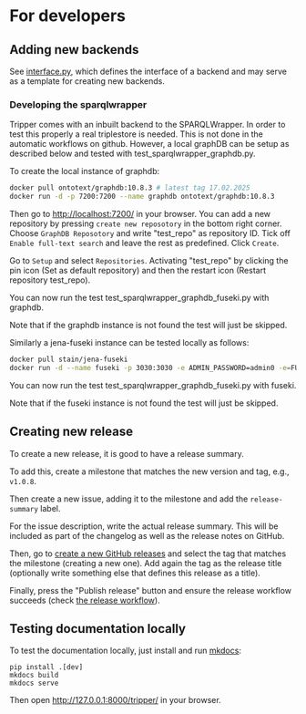 # For developers

## Adding new backends

See [interface.py], which defines the interface of a backend and may serve as a template for creating new backends.

### Developing the sparqlwrapper

Tripper comes with an inbuilt backend to the SPARQLWrapper. In order
to test this properly a real triplestore is needed. This is not done in the
automatic workflows on github. However, a local graphDB can be setup as described below and tested with test_sparqlwrapper_graphdb.py.

To create the local instance of graphdb:
```bash
docker pull ontotext/graphdb:10.8.3 # latest tag 17.02.2025
docker run -d -p 7200:7200 --name graphdb ontotext/graphdb:10.8.3
```

Then go to [http://localhost:7200/](http://localhost:7200/) in your browser.
You can add a new repository by pressing `create new reposotory` in the bottom right corner.
Choose `GraphDB Reposotory` and write "test_repo" as repository ID.
Tick off `Enable full-text search` and leave the rest as predefined.
Click `Create`.

Go to `Setup` and select `Repositories`.
Activating "test_repo" by clicking the pin icon (Set as default repository) and then the restart icon (Restart repository test_repo).

You can now run the test test_sparqlwrapper_graphdb_fuseki.py with graphdb.

Note that if the graphdb instance is not found the test will just be skipped.


Similarly a jena-fuseki instance can be tested locally as follows:

```bash
docker pull stain/jena-fuseki
docker run -d --name fuseki -p 3030:3030 -e ADMIN_PASSWORD=admin0 -e=FUSEKI_DATASET_1=test_repo stain/jena-fuseki
```

You can now run the test test_sparqlwrapper_graphdb_fuseki.py with fuseki.

Note that if the fuseki instance is not found the test will just be skipped.



## Creating new release

To create a new release, it is good to have a release summary.

To add this, create a milestone that matches the new version and tag, e.g., `v1.0.8`.

Then create a new issue, adding it to the milestone and add the `release-summary` label.

For the issue description, write the actual release summary.
This will be included as part of the changelog as well as the release notes on GitHub.

Then, go to [create a new GitHub releases](https://github.com/EMMC-ASBL/tripper/releases/new) and select the tag that matches the milestone (creating a new one).
Add again the tag as the release title (optionally write something else that defines this release as a title).

Finally, press the "Publish release" button and ensure the release workflow succeeds (check [the release workflow](https://github.com/EMMC-ASBL/tripper/actions/workflows/cd_release.yml)).



## Testing documentation locally

To test the documentation locally, just install and run [mkdocs]:

    pip install .[dev]
    mkdocs build
    mkdocs serve

Then open http://127.0.0.1:8000/tripper/ in your browser.



[interface.py]: https://github.com/EMMC-ASBL/tripper/blob/master/tripper/interface.py
[mkdocs]: https://www.mkdocs.org/
